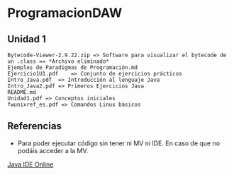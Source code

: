 # ProgramacionDAW
## Unidad 1

 	Bytecode-Viewer-2.9.22.zip => Software para visualizar el bytecode de un .class == *Archivo eliminado*
	Ejemplos de Paradigmas de Programación.md 
	Ejercicio1U1.pdf 	=> Conjunto de ejercicios prácticos 
	Intro_Java.pdf  => Introducción al lenguaje Java
	Intro_Java2.pdf => Primeros Ejercicios Java
	README.md 	
	Unidad1.pdf => Conceptos iniciales
	fwunixref_es.pdf => Comandos Linux básicos

## Referencias

* Para poder ejecutar código sin tener ni MV ni IDE. En caso de que no podáis acceder a la MV.

[Java IDE Online](https://www.jdoodle.com/online-java-compiler/)
